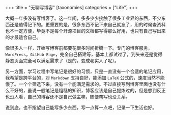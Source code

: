 +++
title = "无聊写博客"
[taxonomies]
categories = ["Life"]
+++

大概一年多没有写博客了。这一年间，多多少少接触了很多工业界的东西，不少东西还是值得记下的。更重要的是，很多东西不记下来自己就忘了，用的时候查资料也不一定方便，毕竟不是每个开源项目的文档都写得那么好用，也只有自己写出来的才最适合自己。

<!-- more -->

像很多人一样，开始写博客前都要花很多时间折腾一下。专门的博客服务，`WordPress`，`GitHub Page`，完全自己搭建等，基本上都试过了，到头来还是觉得静态页面完全可以满足需求了（是的，变成老实人了呢）。

另一方面，学习过程中写笔记是很好的习惯，只是一直没有一个合适的笔记应用，我希望是跨平台的，对 `Markdown` 支持良好，能添加 `LaTeX` 公式的，速度当然不能慢了。一个个筛选下来，没有一个能满足需求的。不过直接写到博客里面也没有什么不好的，虽说一般笔记是粗糙的知识，博客应该是自己提炼过的，但是想到反正也没人看，自己的博客还不是自己做主嘛，随便瞎写也没关系。

说到底，也不指望自己能写多少东西，写一点算一点吧，记录一下生活也好。
